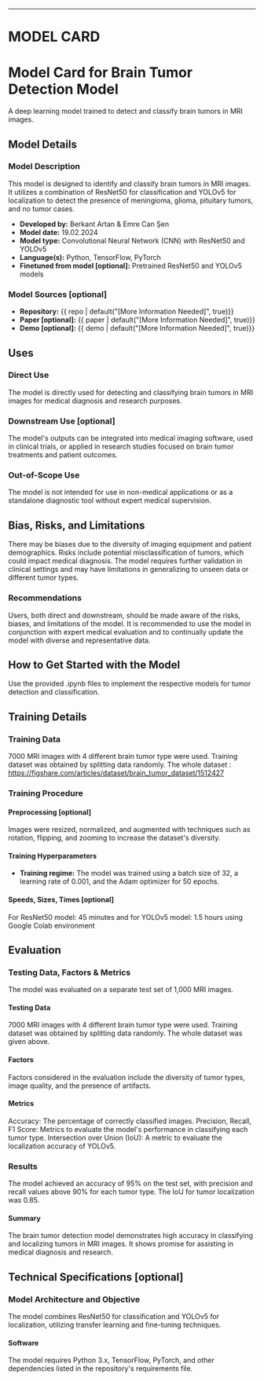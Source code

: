 ---
# MODEL CARD

# Model Card for  Brain Tumor Detection Model

<!-- Provide a quick summary of what the model is/does. -->
A deep learning model trained to detect and classify brain tumors in MRI images.

## Model Details

### Model Description

<!-- Provide a longer summary of what this model is. -->
This model is designed to identify and classify brain tumors in MRI images. It utilizes a combination of ResNet50 for classification and YOLOv5 for localization to detect the presence of meningioma, glioma, pituitary tumors, and no tumor cases.

- **Developed by:** Berkant Artan & Emre Can Şen
- **Model date:** 19.02.2024
- **Model type:** Convolutional Neural Network (CNN) with ResNet50 and YOLOv5
- **Language(s):** Python, TensorFlow, PyTorch
- **Finetuned from model [optional]:** Pretrained ResNet50 and YOLOv5 models

### Model Sources [optional]

<!-- Provide the basic links for the model. -->

- **Repository:** {{ repo | default("[More Information Needed]", true)}}
- **Paper [optional]:** {{ paper | default("[More Information Needed]", true)}}
- **Demo [optional]:** {{ demo | default("[More Information Needed]", true)}}

## Uses

<!-- Address questions around how the model is intended to be used, including the foreseeable users of the model and those affected by the model. -->

### Direct Use
The model is directly used for detecting and classifying brain tumors in MRI images for medical diagnosis and research purposes.

### Downstream Use [optional]

<!-- This section is for the model use when fine-tuned for a task, or when plugged into a larger ecosystem/app -->
The model's outputs can be integrated into medical imaging software, used in clinical trials, or applied in research studies focused on brain tumor treatments and patient outcomes.

### Out-of-Scope Use

<!-- This section addresses misuse, malicious use, and uses that the model will not work well for. -->
The model is not intended for use in non-medical applications or as a standalone diagnostic tool without expert medical supervision.

## Bias, Risks, and Limitations

<!-- This section is meant to convey both technical and sociotechnical limitations. -->
There may be biases due to the diversity of imaging equipment and patient demographics. Risks include potential misclassification of tumors, which could impact medical diagnosis. The model requires further validation in clinical settings and may have limitations in generalizing to unseen data or different tumor types.

### Recommendations

<!-- This section is meant to convey recommendations with respect to the bias, risk, and technical limitations. -->
Users, both direct and downstream, should be made aware of the risks, biases, and limitations of the model. It is recommended to use the model in conjunction with expert medical evaluation and to continually update the model with diverse and representative data.

## How to Get Started with the Model

Use the provided .ipynb files to implement the respective models for tumor detection and classification.  

## Training Details

### Training Data

7000 MRI images with 4 different brain tumor type were used. Training dataset was obtained by splitting data randomly.
The whole dataset : https://figshare.com/articles/dataset/brain_tumor_dataset/1512427

### Training Procedure

<!-- This relates heavily to the Technical Specifications. Content here should link to that section when it is relevant to the training procedure. -->


#### Preprocessing [optional]
Images were resized, normalized, and augmented with techniques such as rotation, flipping, and zooming to increase the dataset's diversity.


#### Training Hyperparameters

- **Training regime:**  <!--fp32, fp16 mixed precision, bf16 mixed precision, bf16 non-mixed precision, fp16 non-mixed precision, fp8 mixed precision -->
The model was trained using a batch size of 32, a learning rate of 0.001, and the Adam optimizer for 50 epochs.

#### Speeds, Sizes, Times [optional]

<!-- This section provides information about throughput, start/end time, checkpoint size if relevant, etc. -->

For ResNet50 model: 45 minutes and for YOLOv5 model: 1.5 hours using Google Colab environment

## Evaluation

<!-- This section describes the evaluation protocols and provides the results. -->

### Testing Data, Factors & Metrics
The model was evaluated on a separate test set of 1,000 MRI images.


#### Testing Data

<!-- This should link to a Dataset Card if possible. -->
7000 MRI images with 4 different brain tumor type were used. Training dataset was obtained by splitting data randomly.
The whole dataset was given above.

#### Factors
Factors considered in the evaluation include the diversity of tumor types, image quality, and the presence of artifacts.


#### Metrics

<!-- These are the evaluation metrics being used, ideally with a description of why. Decision tresholds, model performance measures -->
Accuracy: The percentage of correctly classified images.
Precision, Recall, F1 Score: Metrics to evaluate the model's performance in classifying each tumor type.
Intersection over Union (IoU): A metric to evaluate the localization accuracy of YOLOv5.

### Results
The model achieved an accuracy of 95% on the test set, with precision and recall values above 90% for each tumor type. The IoU for tumor localization was 0.85.

#### Summary

The brain tumor detection model demonstrates high accuracy in classifying and localizing tumors in MRI images. It shows promise for assisting in medical diagnosis and research.



## Technical Specifications [optional]

### Model Architecture and Objective

The model combines ResNet50 for classification and YOLOv5 for localization, utilizing transfer learning and fine-tuning techniques.

#### Software

The model requires Python 3.x, TensorFlow, PyTorch, and other dependencies listed in the repository's requirements file.




